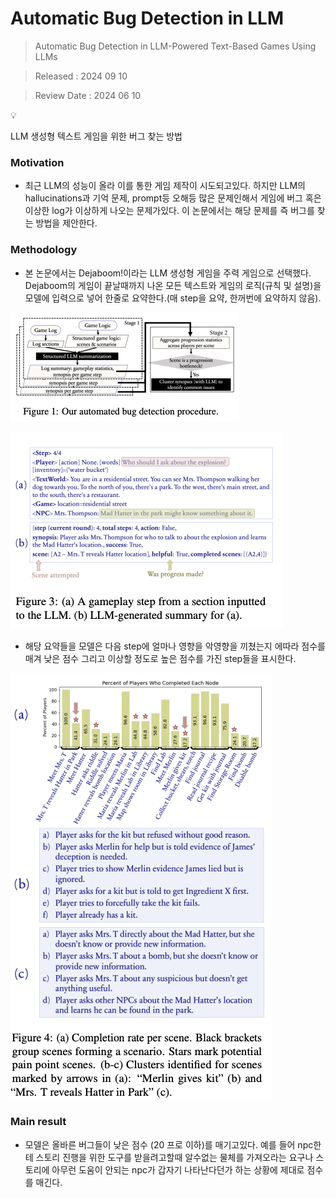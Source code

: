 # Automatic Bug Detection in LLM

> Automatic Bug Detection in LLM-Powered Text-Based Games Using LLMs
> 

> Released : 2024 09 10
> 

> Review Date : 2024 06 10
> 

<aside>
💡

LLM 생성형 텍스트 게임을 위한 버그 찾는 방법

</aside>

### Motivation

- 최근 LLM의 성능이 올라 이를 통한 게임 제작이 시도되고있다. 하지만 LLM의 hallucinations과 기억 문제, prompt등 오해등 많은 문제인해서 게임에 버그 혹은 이상한 log가 이상하게 나오는 문제가있다. 이 논문에서는 해당 문제를 즉 버그를 찾는 방법을 제안한다.

### Methodology

- 본 논문에서는 Dejaboom!이라는 LLM 생성형 게임을 주력 게임으로 선택했다. Dejaboom의 게임이 끝날때까지 나온 모든 텍스트와 게임의 로직(규칙 및 설명)을 모델에 입력으로 넣어 한줄로 요약한다.(매 step을 요약, 한꺼번에 요약하지 않음).

![Screenshot 2024-09-10 at 12.36.16.png](Automatic%20Bug%20Detection%20in%20LLM%2083194a2154cf4f63bd136de6261fea2f/Screenshot_2024-09-10_at_12.36.16.png)

![Screenshot 2024-09-10 at 12.41.59.png](Automatic%20Bug%20Detection%20in%20LLM%2083194a2154cf4f63bd136de6261fea2f/Screenshot_2024-09-10_at_12.41.59.png)

- 해당 요약들을 모델은 다음 step에 얼마나 영향을 악영향을 끼쳤는지 에따라 점수를 매겨 낮은 점수 그리고 이상할 정도로 높은 점수를 가진 step들을 표시한다.

![Screenshot 2024-09-10 at 12.44.49.png](Automatic%20Bug%20Detection%20in%20LLM%2083194a2154cf4f63bd136de6261fea2f/Screenshot_2024-09-10_at_12.44.49.png)

### Main result

- 모델은 올바른 버그들이 낮은 점수 (20 프로 이하)를 매기고있다. 예를 들어 npc한테 스토리 진행을 위한 도구를 받을려고할때 알수없는 물체를 가져오라는 요구나 스토리에 아무런 도움이 안되는 npc가 갑자기 나타난다던가 하는 상황에 제대로 점수를 매긴다.